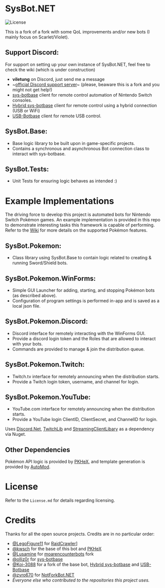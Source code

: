 # SysBot.NET
![License](https://img.shields.io/badge/License-AGPLv3-blue.svg)

This is a fork of a fork with some QoL improvements and/or new bots (I mainly focus on Scarlet/Violet).

## Support Discord:

For support on setting up your own instance of SysBot.NET, feel free to check the wiki (which is under construction)

- **viletung** on Discord, just send me a message
- ~[official Discord support server](https://discord.gg/tDMvSRv)~ (please, beaware this is a fork and you might not get help!)
- [sys-botbase](https://github.com/olliz0r/sys-botbase) client for remote control automation of Nintendo Switch consoles.
- [Hybrid sys-botbase](https://github.com/Koi-3088/sys-usb-botbase) client for remote control using a hybrid connection (USB or WiFi)
- [USB-Botbase](https://github.com/Koi-3088/USB-Botbase) client for remote USB control.

## SysBot.Base:
- Base logic library to be built upon in game-specific projects.
- Contains a synchronous and asynchronous Bot connection class to interact with sys-botbase.

## SysBot.Tests:
- Unit Tests for ensuring logic behaves as intended :)

# Example Implementations

The driving force to develop this project is automated bots for Nintendo Switch Pokémon games. An example implementation is provided in this repo to demonstrate interesting tasks this framework is capable of performing. Refer to the [Wiki](https://github.com/kwsch/SysBot.NET/wiki) for more details on the supported Pokémon features.

## SysBot.Pokemon:
- Class library using SysBot.Base to contain logic related to creating & running Sword/Shield bots.

## SysBot.Pokemon.WinForms:
- Simple GUI Launcher for adding, starting, and stopping Pokémon bots (as described above).
- Configuration of program settings is performed in-app and is saved as a local json file.

## SysBot.Pokemon.Discord:
- Discord interface for remotely interacting with the WinForms GUI.
- Provide a discord login token and the Roles that are allowed to interact with your bots.
- Commands are provided to manage & join the distribution queue.

## SysBot.Pokemon.Twitch:
- Twitch.tv interface for remotely announcing when the distribution starts.
- Provide a Twitch login token, username, and channel for login.

## SysBot.Pokemon.YouTube:
- YouTube.com interface for remotely announcing when the distribution starts.
- Provide a YouTube login ClientID, ClientSecret, and ChannelID for login.

Uses [Discord.Net](https://github.com/discord-net/Discord.Net), [TwitchLib](https://github.com/TwitchLib/TwitchLib) and [StreamingClientLibary](https://github.com/SaviorXTanren/StreamingClientLibrary) as a dependency via Nuget.

## Other Dependencies
Pokémon API logic is provided by [PKHeX](https://github.com/kwsch/PKHeX/), and template generation is provided by [AutoMod](https://github.com/architdate/PKHeX-Plugins/).

# License
Refer to the `License.md` for details regarding licensing.

# Credits
Thanks for all the open source projects. Credits are in no particular order:
- [@LegoFigure11](https://www.github.com/LegoFigure11) for [RaidCrawler](https://github.com/LegoFigure11/RaidCrawler)]
- [@kwsch](https://www.github.com/kwsch) for the base of this bot and [PKHeX](https://github.com/kwsch/PKHeX/)
- [@Lusamine](https://github.com/Lusamine) for [moarencounterbots](https://github.com/Lusamine/SysBot.NET) fork
- [@olliz0r](https://www.github.com/olliz0r) for [sys-botbase](https://github.com/olliz0r/sys-botbase)
- [@Koi-3088](https://www.github.com/Koi-3088) for a fork of the base bot, [Hybrid sys-botbase](https://github.com/Koi-3088/sys-usb-botbase) and [USB-Botbase](https://github.com/Koi-3088/USB-Botbase)
- [@zyro670](https://www.github.com/olliz0r) for [NotForkBot.NET](https://github.com/zyro670/NotForkBot.NET)
- _Everyone else who contributed to the repositories this project uses._
